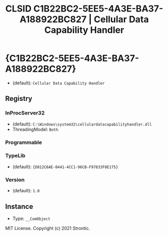 ﻿---
title: "CLSID C1B22BC2-5EE5-4A3E-BA37-A188922BC827 | Cellular Data Capability Handler"
excerpt: What is COM-Object CLSID C1B22BC2-5EE5-4A3E-BA37-A188922BC827?
---

# {C1B22BC2-5EE5-4A3E-BA37-A188922BC827}

* (default): `Cellular Data Capability Handler`

## Registry


### InProcServer32

* (default): `C:\Windows\system32\cellulardatacapabilityhandler.dll`
* ThreadingModel: `Both`

### Programmable


### TypeLib

* (default): `{D812C6AE-0441-4CC1-96CB-F97833F8E175}`

### Version

* (default): `1.0`

## Instance

* Type: `__ComObject`

MIT License. Copyright (c) 2021 Strontic.


